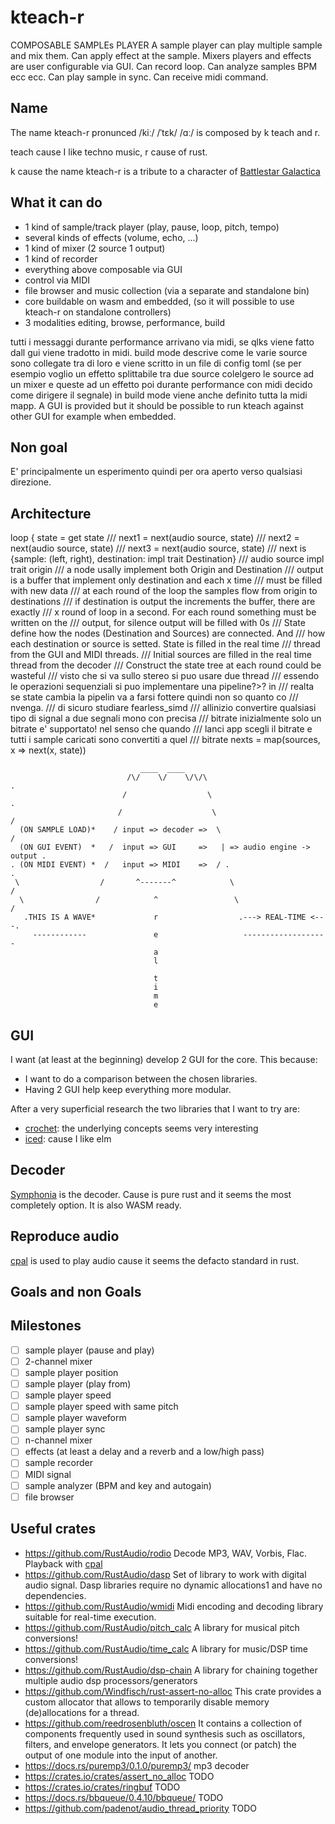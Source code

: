 # kteach-r

COMPOSABLE SAMPLEs PLAYER
A sample player can play multiple sample and mix them. Can apply effect at the sample. Mixers players
and effects are user configurable via GUI. Can record loop. Can analyze samples BPM ecc ecc. Can play
sample in sync. Can receive midi command.

## Name

The name kteach-r pronunced /kiː/ /ˈtɛk/ /ɑː/ is composed by k teach and r.

teach cause I like techno music, r cause of rust.

k cause the name kteach-r is a tribute to a character of [Battlestar Galactica](https://en.wikipedia.org/wiki/Battlestar_Galactica_2004_TV_series)

## What it can do

* 1 kind of sample/track player (play, pause, loop, pitch, tempo)
* several kinds of effects (volume, echo, ...)
* 1 kind of mixer (2 source 1 output)
* 1 kind of recorder
* everything above composable via GUI
* control via MIDI
* file browser and music collection (via a separate and standalone bin)
* core buildable on wasm and embedded, (so it will possible to use kteach-r on standalone
    controllers)
* 3 modalities editing, browse, performance, build


tutti i messaggi durante performance arrivano via midi, se qlks viene fatto dall gui viene tradotto
in midi. build mode descrive come le varie source sono collegate tra di loro e viene scritto in un
file di config toml (se per esempio voglio un effetto splittabile tra due source colelgero le source
ad un mixer e queste ad un effetto poi durante performance con midi decido come dirigere il
segnale) in build mode viene anche definito tutta la midi mapp.
A GUI is provided but it should be possible to run kteach against other GUI for example when
embedded.

## Non goal

E' principalmente un esperimento quindi per ora aperto verso qualsiasi direzione.

## Architecture

loop {
  state = get state
  /// next1 = next(audio source, state)
  /// next2 = next(audio source, state)
  /// next3 = next(audio source, state)
  /// next is {sample: (left, right), destination: impl trait Destination}
  /// audio source impl trait origin
  /// a node usally implement both Origin and Destination
  /// output is a buffer that implement only destination and each x time
  /// must be filled with new data
  /// at each round of the loop the samples flow from origin to destinations
  /// if destination is output the increments the buffer, there are exactly
  /// x round of loop in a second. For each round something must be written on the
  /// output, for silence output will be filled with 0s
  /// State define how the nodes (Destination and Sources) are connected. And
  /// how each destination or source is setted. State is filled in the real time
  /// thread from the GUI and MIDI threads.
  /// Initial sources are filled in the real time thread from the decoder
  /// Construct the state tree at each round could be wasteful
  /// visto che si va sullo stereo si puo usare due thread
  /// essendo le operazioni sequenziali si puo implementare una pipeline?>? in 
  /// realta se state cambia la pipelin va a farsi fottere quindi non so quanto co
  /// nvenga.
  /// di sicuro studiare fearless_simd
  /// allinizio convertire qualsiasi tipo di signal a due segnali mono con precisa
  /// bitrate inizialmente solo un bitrate e' supportato! nel senso che quando
  /// lanci app scegli il bitrate e tutti i sample caricati sono convertiti a quel
  /// bitrate
  nexts = map(sources, x => next(x, state))

```
                             ____  ____     
                          /\/    \/    \/\/\                                   .
                         /                  \                                 .
                        /                    \                               /
  (ON SAMPLE LOAD)*    / input => decoder =>  \                             / 
  (ON GUI EVENT)  *   /  input => GUI     =>   | => audio engine -> output .
. (ON MIDI EVENT) *  /   input => MIDI    =>  / .                         . 
 \                  /       ^-------^            \                       /
  \                /            ^                 \                     /
   .THIS IS A WAVE*             r                  .---> REAL-TIME <---.
     ------------               e                   -------------------
                                a
                                l
                                 
                                t
                                i
                                m
                                e
```
## GUI

I want (at least at the beginning) develop 2 GUI for the core. This because:
* I want to do a comparison between the chosen libraries.
* Having 2 GUI help keep everything more modular.

After a very superficial research the two libraries that I want to try are:
* [crochet](https://github.com/raphlinus/crochet): the underlying concepts seems very interesting
* [iced](https://github.com/hecrj/iced): cause I like elm

## Decoder

[Symphonia](https://github.com/pdeljanov/Symphonia) is the decoder. Cause is pure rust and it seems
the most completely option. It is also WASM ready.

## Reproduce audio
[cpal](https://docs.rs/cpal/0.13.1/cpal/) is used to play audio cause it seems the defacto standard in rust.

## Goals and non Goals

## Milestones

- [ ] sample player (pause and play)
- [ ] 2-channel mixer
- [ ] sample player position
- [ ] sample player (play from)
- [ ] sample player speed
- [ ] sample player speed with same pitch
- [ ] sample player waveform
- [ ] sample player sync
- [ ] n-channel mixer
- [ ] effects (at least a delay and a reverb and a low/high pass)
- [ ] sample recorder
- [ ] MIDI signal
- [ ] sample analyzer (BPM and key and autogain)
- [ ] file browser

## Useful crates

* https://github.com/RustAudio/rodio
    Decode MP3, WAV, Vorbis, Flac. Playback with [cpal](https://github.com/RustAudio/cpal)
* https://github.com/RustAudio/dasp
    Set of library to work with digital audio signal. Dasp libraries require no dynamic allocations1
    and have no dependencies.
* https://github.com/RustAudio/wmidi
    Midi encoding and decoding library suitable for real-time execution.
* https://github.com/RustAudio/pitch_calc
    A library for musical pitch conversions!
* https://github.com/RustAudio/time_calc
    A library for music/DSP time conversions!
* https://github.com/RustAudio/dsp-chain
    A library for chaining together multiple audio dsp processors/generators
* https://github.com/Windfisch/rust-assert-no-alloc
    This crate provides a custom allocator that allows to temporarily disable memory (de)allocations
    for a thread.
* https://github.com/reedrosenbluth/oscen
    It contains a collection of components frequently used in sound synthesis such as oscillators,
    filters, and envelope generators. It lets you connect (or patch) the output of one module into the input of another.
* https://docs.rs/puremp3/0.1.0/puremp3/
    mp3 decoder
* https://crates.io/crates/assert_no_alloc
    TODO
* https://crates.io/crates/ringbuf
    TODO
* https://docs.rs/bbqueue/0.4.10/bbqueue/
    TODO
* https://github.com/padenot/audio_thread_priority
    TODO
 
